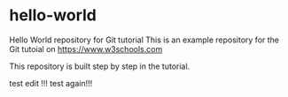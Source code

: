 # hello-world
Hello World repository for Git tutorial
This is an example repository for the Git tutoial on https://www.w3schools.com

This repository is built step by step in the tutorial.

test edit !!!
test again!!!
